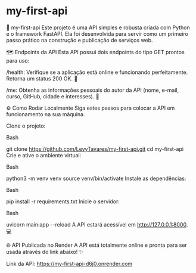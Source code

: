 # my-first-api

🚀 my-first-api
Este projeto é uma API simples e robusta criada com Python e o framework FastAPI. Ela foi desenvolvida para servir como um primeiro passo prático na construção e publicação de serviços web.

🗺️ Endpoints da API
Esta API possui dois endpoints do tipo GET prontos para uso:

/health: Verifique se a aplicação está online e funcionando perfeitamente. Retorna um status 200 OK. 💚

/me: Obtenha as informações pessoais do autor da API (nome, e-mail, curso, GitHub, cidade e interesses). 👤

⚙️ Como Rodar Localmente
Siga estes passos para colocar a API em funcionamento na sua máquina.

Clone o projeto:

Bash

git clone https://github.com/LevyTavares/my-first-api.git
cd my-first-api
Crie e ative o ambiente virtual:

Bash

python3 -m venv venv
source venv/bin/activate
Instale as dependências:

Bash

pip install -r requirements.txt
Inicie o servidor:

Bash

uvicorn main:app --reload
A API estará acessível em http://127.0.0.1:8000. 💻

🌐 API Publicada no Render
A API está totalmente online e pronta para ser usada através do link abaixo! ✨

Link da API:
https://my-first-api-d6j0.onrender.com
